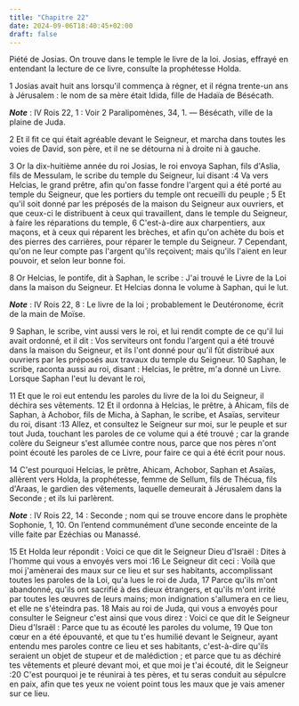 ```yaml
---
title: "Chapitre 22"
date: 2024-09-06T18:40:45+02:00
draft: false
---
```



Piété de Josias.
On trouve dans le temple le livre de la loi.
Josias, effrayé en entendant la lecture de ce livre, consulte la prophétesse Holda.


1 Josias avait huit ans lorsqu'il commença à régner, et il régna trente-un ans à Jérusalem : le nom de sa mère était Idida, fille de Hadaïa de Bésécath.

***Note*** :  IV Rois 22, 1 : Voir 2 Paralipomènes, 34, 1. ― Bésécath, ville de la plaine de Juda.

2 Et il fit ce qui était agréable devant le Seigneur, et marcha dans toutes les voies de David, son père, et il ne se détourna ni à droite ni à gauche.


3 Or la dix-huitième année du roi Josias, le roi envoya Saphan, fils d'Aslia, fils de Messulam, le scribe du temple du Seigneur, lui disant :4 Va vers Helcias, le grand prêtre, afin qu'on fasse fondre l'argent qui a été porté au temple du Seigneur, que les portiers du temple ont recueilli du peuple ; 5 Et qu'il soit donné par les préposés de la maison du Seigneur aux ouvriers, et que ceux-ci le distribuent à ceux qui travaillent, dans le temple du Seigneur, à faire les réparations du temple, 6 C'est-à-dire aux charpentiers, aux maçons, et à ceux qui réparent les brèches, et afin qu'on achète du bois et des pierres des carrières, pour réparer le temple du Seigneur. 7 Cependant, qu'on ne leur compte pas l'argent qu'ils reçoivent; mais qu'ils l'aient en leur pouvoir, et selon leur bonne foi.


8 Or Helcias, le pontife, dit à Saphan, le scribe : J'ai trouvé le Livre de la Loi dans la maison du Seigneur. Et Helcias donna le volume à Saphan, qui le lut.

***Note*** :  IV Rois 22, 8 : Le livre de la loi ; probablement le Deutéronome, écrit de la main de Moïse.

9 Saphan, le scribe, vint aussi vers le roi, et lui rendit compte de ce qu'il lui avait ordonné, et il dit : Vos serviteurs ont fondu l'argent qui a été trouvé dans la maison du Seigneur, et ils l'ont donné pour qu'il fût distribué aux ouvriers par les préposés aux travaux du temple du Seigneur. 10 Saphan, le scribe, raconta aussi au roi, disant : Helcias, le prêtre, m'a donné un Livre. Lorsque Saphan l'eut lu devant le roi,


11 Et que le roi eut entendu les paroles du livre de la loi du Seigneur, il déchira ses vêtements. 12 Et il ordonna à Helcias, le prêtre, à Ahicam, fils de Saphan, à Achobor, fils de Micha, à Saphan, le scribe, et Asaïas, serviteur du roi, disant :13 Allez, et consultez le Seigneur sur moi, sur le peuple et sur tout Juda, touchant les paroles de ce volume qui a été trouvé ; car la grande colère du Seigneur s'est allumée contre nous, parce que nos pères n'ont point écouté les paroles de ce Livre, pour faire ce qui a été écrit pour nous.


14 C'est pourquoi Helcias, le prêtre, Ahicam, Achobor, Saphan et Asaïas, allèrent vers Holda, la prophétesse, femme de Sellum, fils de Thécua, fils d'Araas, le gardien des vêtements, laquelle demeurait à Jérusalem dans la Seconde ; et ils lui parlèrent.

***Note*** :  IV Rois 22, 14 : Seconde ; nom qui se trouve encore dans le prophète Sophonie, 1, 10. On l’entend communément d’une seconde enceinte de la ville faite par Ezéchias ou Manassé.

15 Et Holda leur répondit : Voici ce que dit le Seigneur Dieu d'Israël : Dites à l'homme qui vous a envoyés vers moi :16 Le Seigneur dit ceci : Voilà que moi j'amènerai des maux sur ce lieu et sur ses habitants, accomplissant toutes les paroles de la Loi, qu'a lues le roi de Juda, 17 Parce qu'ils m'ont abandonné, qu'ils ont sacrifié à des dieux étrangers, et qu'ils m'ont irrité par toutes les œuvres de leurs mains; mon indignation s'allumera en ce lieu, et elle ne s'éteindra pas. 18 Mais au roi de Juda, qui vous a envoyés pour consulter le Seigneur c'est ainsi que vous direz : Voici ce que dit le Seigneur Dieu d'Israël : Parce que tu as écouté les paroles du volume, 19 Que ton cœur en a été épouvanté, et que tu t'es humilié devant le Seigneur, ayant entendu mes paroles contre ce lieu et ses habitants, c'est-à-dire qu'ils seraient un objet de stupeur et de malédiction ; et parce que tu as déchiré tes vêtements et pleuré devant moi, et que moi je t'ai écouté, dit le Seigneur :20 C'est pourquoi je te réunirai à
tes pères, et tu seras conduit au sépulcre en paix, afin que tes yeux ne voient point tous les maux que je vais amener sur ce lieu.

